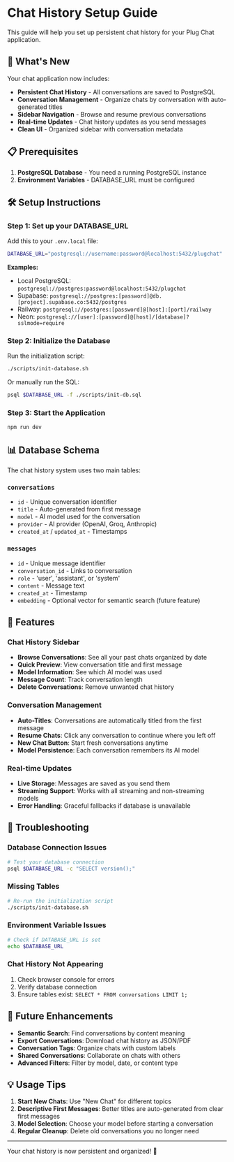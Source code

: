 # Chat History Setup Guide

This guide will help you set up persistent chat history for your Plug Chat application.

## 🚀 What's New

Your chat application now includes:
- **Persistent Chat History** - All conversations are saved to PostgreSQL
- **Conversation Management** - Organize chats by conversation with auto-generated titles
- **Sidebar Navigation** - Browse and resume previous conversations
- **Real-time Updates** - Chat history updates as you send messages
- **Clean UI** - Organized sidebar with conversation metadata

## 📋 Prerequisites

1. **PostgreSQL Database** - You need a running PostgreSQL instance
2. **Environment Variables** - DATABASE_URL must be configured

## 🛠️ Setup Instructions

### Step 1: Set up your DATABASE_URL

Add this to your `.env.local` file:
```bash
DATABASE_URL="postgresql://username:password@localhost:5432/plugchat"
```

**Examples:**
- Local PostgreSQL: `postgresql://postgres:password@localhost:5432/plugchat`
- Supabase: `postgresql://postgres:[password]@db.[project].supabase.co:5432/postgres`
- Railway: `postgresql://postgres:[password]@[host]:[port]/railway`
- Neon: `postgresql://[user]:[password]@[host]/[database]?sslmode=require`

### Step 2: Initialize the Database

Run the initialization script:
```bash
./scripts/init-database.sh
```

Or manually run the SQL:
```bash
psql $DATABASE_URL -f ./scripts/init-db.sql
```

### Step 3: Start the Application

```bash
npm run dev
```

## 📊 Database Schema

The chat history system uses two main tables:

### `conversations`
- `id` - Unique conversation identifier
- `title` - Auto-generated from first message
- `model` - AI model used for the conversation
- `provider` - AI provider (OpenAI, Groq, Anthropic)
- `created_at` / `updated_at` - Timestamps

### `messages`
- `id` - Unique message identifier
- `conversation_id` - Links to conversation
- `role` - 'user', 'assistant', or 'system'
- `content` - Message text
- `created_at` - Timestamp
- `embedding` - Optional vector for semantic search (future feature)

## 🎯 Features

### Chat History Sidebar
- **Browse Conversations**: See all your past chats organized by date
- **Quick Preview**: View conversation title and first message
- **Model Information**: See which AI model was used
- **Message Count**: Track conversation length
- **Delete Conversations**: Remove unwanted chat history

### Conversation Management
- **Auto-Titles**: Conversations are automatically titled from the first message
- **Resume Chats**: Click any conversation to continue where you left off
- **New Chat Button**: Start fresh conversations anytime
- **Model Persistence**: Each conversation remembers its AI model

### Real-time Updates
- **Live Storage**: Messages are saved as you send them
- **Streaming Support**: Works with all streaming and non-streaming models
- **Error Handling**: Graceful fallbacks if database is unavailable

## 🚧 Troubleshooting

### Database Connection Issues
```bash
# Test your database connection
psql $DATABASE_URL -c "SELECT version();"
```

### Missing Tables
```bash
# Re-run the initialization script
./scripts/init-database.sh
```

### Environment Variable Issues
```bash
# Check if DATABASE_URL is set
echo $DATABASE_URL
```

### Chat History Not Appearing
1. Check browser console for errors
2. Verify database connection
3. Ensure tables exist: `SELECT * FROM conversations LIMIT 1;`

## 🔮 Future Enhancements

- **Semantic Search**: Find conversations by content meaning
- **Export Conversations**: Download chat history as JSON/PDF
- **Conversation Tags**: Organize chats with custom labels
- **Shared Conversations**: Collaborate on chats with others
- **Advanced Filters**: Filter by model, date, or content type

## 💡 Usage Tips

1. **Start New Chats**: Use "New Chat" for different topics
2. **Descriptive First Messages**: Better titles are auto-generated from clear first messages
3. **Model Selection**: Choose your model before starting a conversation
4. **Regular Cleanup**: Delete old conversations you no longer need

---

Your chat history is now persistent and organized! 🎉
